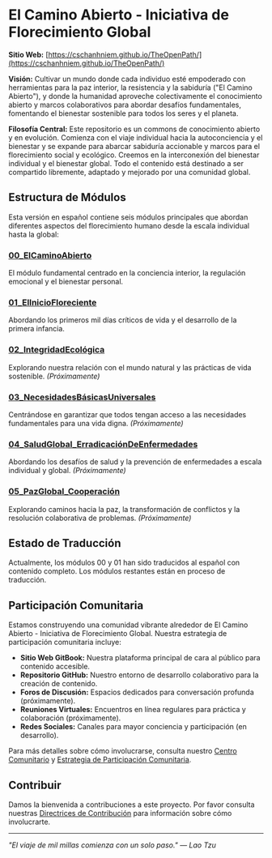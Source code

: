 # El Camino Abierto - Iniciativa de Florecimiento Global

**Sitio Web:** [https://cschanhniem.github.io/TheOpenPath/](https://cschanhniem.github.io/TheOpenPath/)

**Visión:** Cultivar un mundo donde cada individuo esté empoderado con herramientas para la paz interior, la resistencia y la sabiduría ("El Camino Abierto"), y donde la humanidad aproveche colectivamente el conocimiento abierto y marcos colaborativos para abordar desafíos fundamentales, fomentando el bienestar sostenible para todos los seres y el planeta.

**Filosofía Central:**
Este repositorio es un commons de conocimiento abierto y en evolución. Comienza con el viaje individual hacia la autoconciencia y el bienestar y se expande para abarcar sabiduría accionable y marcos para el florecimiento social y ecológico. Creemos en la interconexión del bienestar individual y el bienestar global. Todo el contenido está destinado a ser compartido libremente, adaptado y mejorado por una comunidad global.

## Estructura de Módulos

Esta versión en español contiene seis módulos principales que abordan diferentes aspectos del florecimiento humano desde la escala individual hasta la global:

### [00_ElCaminoAbierto](00_ElCaminoAbierto/README.md)
El módulo fundamental centrado en la conciencia interior, la regulación emocional y el bienestar personal.

### [01_ElInicioFloreciente](01_ElInicioFloreciente/README.md)
Abordando los primeros mil días críticos de vida y el desarrollo de la primera infancia.

### [02_IntegridadEcológica](02_IntegridadEcológica/README.md)
Explorando nuestra relación con el mundo natural y las prácticas de vida sostenible. *(Próximamente)*

### [03_NecesidadesBásicasUniversales](03_NecesidadesBásicasUniversales/README.md)
Centrándose en garantizar que todos tengan acceso a las necesidades fundamentales para una vida digna. *(Próximamente)*

### [04_SaludGlobal_ErradicaciónDeEnfermedades](04_SaludGlobal_ErradicaciónDeEnfermedades/README.md)
Abordando los desafíos de salud y la prevención de enfermedades a escala individual y global. *(Próximamente)*

### [05_PazGlobal_Cooperación](05_PazGlobal_Cooperación/README.md)
Explorando caminos hacia la paz, la transformación de conflictos y la resolución colaborativa de problemas. *(Próximamente)*

## Estado de Traducción

Actualmente, los módulos 00 y 01 han sido traducidos al español con contenido completo. Los módulos restantes están en proceso de traducción.

## Participación Comunitaria

Estamos construyendo una comunidad vibrante alrededor de El Camino Abierto - Iniciativa de Florecimiento Global. Nuestra estrategia de participación comunitaria incluye:

* **Sitio Web GitBook:** Nuestra plataforma principal de cara al público para contenido accesible.
* **Repositorio GitHub:** Nuestro entorno de desarrollo colaborativo para la creación de contenido.
* **Foros de Discusión:** Espacios dedicados para conversación profunda (próximamente).
* **Reuniones Virtuales:** Encuentros en línea regulares para práctica y colaboración (próximamente).
* **Redes Sociales:** Canales para mayor conciencia y participación (en desarrollo).

Para más detalles sobre cómo involucrarse, consulta nuestro [Centro Comunitario](../Community_Hub.md) y [Estrategia de Participación Comunitaria](../Community_Engagement_Strategy.md).

## Contribuir

Damos la bienvenida a contribuciones a este proyecto. Por favor consulta nuestras [Directrices de Contribución](../CONTRIBUTING.md) para información sobre cómo involucrarte.

---

*"El viaje de mil millas comienza con un solo paso." — Lao Tzu*
